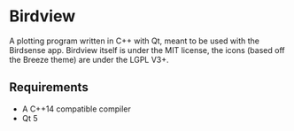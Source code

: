 # Birdview
A plotting program written in C++ with Qt, meant to be used with the Birdsense
app. Birdview itself is under the MIT license, the icons (based off the Breeze
theme) are under the LGPL V3+.

## Requirements
* A C++14 compatible compiler
* Qt 5
